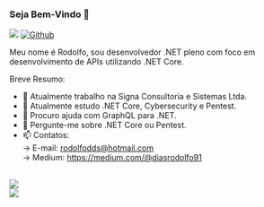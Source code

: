 ### Seja Bem-Vindo 👋

![](https://visitor-badge.laobi.icu/badge?page_id=dsrodolfo)
[![Github](https://img.shields.io/github/followers/dsrodolfo?label=Follow&style=social)](https://github.com/dsrodolfo)

Meu nome é Rodolfo, sou desenvolvedor .NET pleno com foco em desenvolvimento de APIs utilizando .NET Core.  

Breve Resumo:

- 🔭 Atualmente trabalho na Signa Consultoria e Sistemas Ltda.
- 🌱 Atualmente estudo .NET Core, Cybersecurity e Pentest.
- 🤔 Procuro ajuda com GraphQL para .NET.  
- 💬 Pergunte-me sobre .NET Core ou Pentest.
- 📫 Contatos:  
      -> E-mail: rodolfodds@hotmail.com  
      -> Medium: https://medium.com/@diasrodolfo91  

<br />
<img src="https://github-readme-stats.vercel.app/api?username=dsrodolfo&&show_icons=true&title_color=ffea00&icon_color=ffea00&text_color=FFFFFF&bg_color=151515">
<br />
<img src="https://github-readme-stats.vercel.app/api/top-langs/?username=dsrodolfo&theme=tokyonight">
